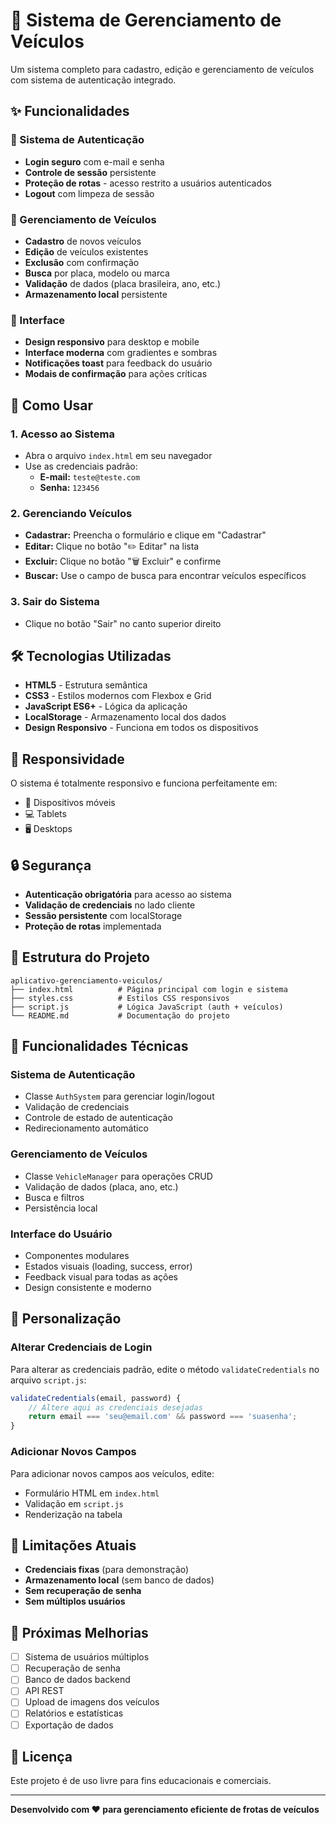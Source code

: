 # 🚗 Sistema de Gerenciamento de Veículos

Um sistema completo para cadastro, edição e gerenciamento de veículos com sistema de autenticação integrado.

## ✨ Funcionalidades

### 🔐 Sistema de Autenticação
- **Login seguro** com e-mail e senha
- **Controle de sessão** persistente
- **Proteção de rotas** - acesso restrito a usuários autenticados
- **Logout** com limpeza de sessão

### 🚙 Gerenciamento de Veículos
- **Cadastro** de novos veículos
- **Edição** de veículos existentes
- **Exclusão** com confirmação
- **Busca** por placa, modelo ou marca
- **Validação** de dados (placa brasileira, ano, etc.)
- **Armazenamento local** persistente

### 🎨 Interface
- **Design responsivo** para desktop e mobile
- **Interface moderna** com gradientes e sombras
- **Notificações toast** para feedback do usuário
- **Modais de confirmação** para ações críticas

## 🚀 Como Usar

### 1. Acesso ao Sistema
- Abra o arquivo `index.html` em seu navegador
- Use as credenciais padrão:
  - **E-mail:** `teste@teste.com`
  - **Senha:** `123456`

### 2. Gerenciando Veículos
- **Cadastrar:** Preencha o formulário e clique em "Cadastrar"
- **Editar:** Clique no botão "✏️ Editar" na lista
- **Excluir:** Clique no botão "🗑️ Excluir" e confirme
- **Buscar:** Use o campo de busca para encontrar veículos específicos

### 3. Sair do Sistema
- Clique no botão "Sair" no canto superior direito

## 🛠️ Tecnologias Utilizadas

- **HTML5** - Estrutura semântica
- **CSS3** - Estilos modernos com Flexbox e Grid
- **JavaScript ES6+** - Lógica da aplicação
- **LocalStorage** - Armazenamento local dos dados
- **Design Responsivo** - Funciona em todos os dispositivos

## 📱 Responsividade

O sistema é totalmente responsivo e funciona perfeitamente em:
- 📱 Dispositivos móveis
- 💻 Tablets
- 🖥️ Desktops

## 🔒 Segurança

- **Autenticação obrigatória** para acesso ao sistema
- **Validação de credenciais** no lado cliente
- **Sessão persistente** com localStorage
- **Proteção de rotas** implementada

## 📁 Estrutura do Projeto

```
aplicativo-gerenciamento-veiculos/
├── index.html          # Página principal com login e sistema
├── styles.css          # Estilos CSS responsivos
├── script.js           # Lógica JavaScript (auth + veículos)
└── README.md           # Documentação do projeto
```

## 🎯 Funcionalidades Técnicas

### Sistema de Autenticação
- Classe `AuthSystem` para gerenciar login/logout
- Validação de credenciais
- Controle de estado de autenticação
- Redirecionamento automático

### Gerenciamento de Veículos
- Classe `VehicleManager` para operações CRUD
- Validação de dados (placa, ano, etc.)
- Busca e filtros
- Persistência local

### Interface do Usuário
- Componentes modulares
- Estados visuais (loading, success, error)
- Feedback visual para todas as ações
- Design consistente e moderno

## 🔧 Personalização

### Alterar Credenciais de Login
Para alterar as credenciais padrão, edite o método `validateCredentials` no arquivo `script.js`:

```javascript
validateCredentials(email, password) {
    // Altere aqui as credenciais desejadas
    return email === 'seu@email.com' && password === 'suasenha';
}
```

### Adicionar Novos Campos
Para adicionar novos campos aos veículos, edite:
- Formulário HTML em `index.html`
- Validação em `script.js`
- Renderização na tabela

## 🚨 Limitações Atuais

- **Credenciais fixas** (para demonstração)
- **Armazenamento local** (sem banco de dados)
- **Sem recuperação de senha**
- **Sem múltiplos usuários**

## 🔮 Próximas Melhorias

- [ ] Sistema de usuários múltiplos
- [ ] Recuperação de senha
- [ ] Banco de dados backend
- [ ] API REST
- [ ] Upload de imagens dos veículos
- [ ] Relatórios e estatísticas
- [ ] Exportação de dados

## 📄 Licença

Este projeto é de uso livre para fins educacionais e comerciais.

---

**Desenvolvido com ❤️ para gerenciamento eficiente de frotas de veículos** 